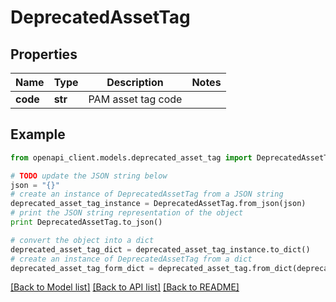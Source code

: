 # DeprecatedAssetTag


## Properties
Name | Type | Description | Notes
------------ | ------------- | ------------- | -------------
**code** | **str** | PAM asset tag code | 

## Example

```python
from openapi_client.models.deprecated_asset_tag import DeprecatedAssetTag

# TODO update the JSON string below
json = "{}"
# create an instance of DeprecatedAssetTag from a JSON string
deprecated_asset_tag_instance = DeprecatedAssetTag.from_json(json)
# print the JSON string representation of the object
print DeprecatedAssetTag.to_json()

# convert the object into a dict
deprecated_asset_tag_dict = deprecated_asset_tag_instance.to_dict()
# create an instance of DeprecatedAssetTag from a dict
deprecated_asset_tag_form_dict = deprecated_asset_tag.from_dict(deprecated_asset_tag_dict)
```
[[Back to Model list]](../README.md#documentation-for-models) [[Back to API list]](../README.md#documentation-for-api-endpoints) [[Back to README]](../README.md)



